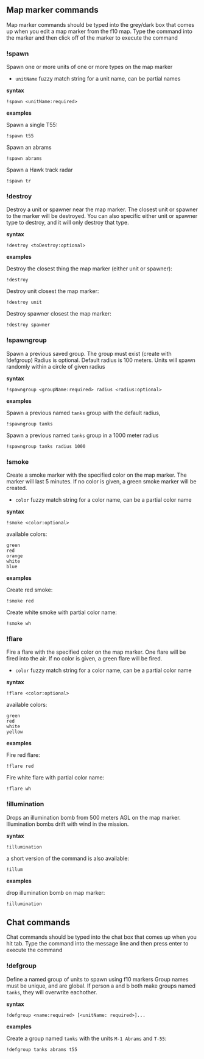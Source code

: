 ## Map marker commands

Map marker commands should be typed into the grey/dark box that comes up when you edit a map marker from the f10 map.
Type the command into the marker and then click off of the marker to execute the command

### !spawn

Spawn one or more units of one or more types on the map marker

- `unitName` fuzzy match string for a unit name, can be partial names

**syntax**

```
!spawn <unitName:required>
```

**examples**

Spawn a single T55:

```
!spawn t55
```

Spawn an abrams

```
!spawn abrams
```

Spawn a Hawk track radar

```
!spawn tr
```

### !destroy

Destroy a unit or spawner near the map marker. The closest unit or spawner to the marker will be destroyed.
You can also specific either unit or spawner type to destroy, and it will only destroy that type.

**syntax**

```
!destroy <toDestroy:optional>
```

**examples**

Destroy the closest thing the map marker (either unit or spawner):

```
!destroy
```

Destroy unit closest the map marker:

```
!destroy unit
```

Destroy spawner closest the map marker:

```
!destroy spawner
```

### !spawngroup

Spawn a previous saved group. The group must exist (create with !defgroup)
Radius is optional. Default radius is 100 meters.
Units will spawn randomly within a circle of given radius

**syntax**

```
!spawngroup <groupName:required> radius <radius:optional>
```

**examples**

Spawn a previous named `tanks` group with the default radius,

```
!spawngroup tanks
```

Spawn a previous named `tanks` group in a 1000 meter radius

```
!spawngroup tanks radius 1000
```

### !smoke

Create a smoke marker with the specified color on the map marker. The marker will last 5 minutes.
If no color is given, a green smoke marker will be created.

- `color` fuzzy match string for a color name, can be a partial color name

**syntax**

```
!smoke <color:optional>
```

available colors:

```
green
red
orange
white
blue
```

**examples**

Create red smoke:

```
!smoke red
```

Create white smoke with partial color name:

```
!smoke wh
```

### !flare

Fire a flare with the specified color on the map marker. One flare will be fired into the air.
If no color is given, a green flare will be fired.

- `color` fuzzy match string for a color name, can be a partial color name

**syntax**

```
!flare <color:optional>
```

available colors:

```
green
red
white
yellow
```

**examples**

Fire red flare:

```
!flare red
```

Fire white flare with partial color name:

```
!flare wh
```

### !illumination

Drops an illumination bomb from 500 meters AGL on the map marker. Illumination bombs drift with wind in the mission.

**syntax**

```
!illumination
```

a short version of the command is also available:

```
!illum
```

**examples**

drop illumination bomb on map marker:

```
!illumination
```

## Chat commands

Chat commands should be typed into the chat box that comes up when you hit tab.
Type the command into the message line and then press enter to execute the command

### !defgroup

Define a named group of units to spawn using f10 markers
Group names must be unique, and are global. If person a and b both make groups named `tanks`, they will overwrite eachother.

**syntax**

```
!defgroup <name:required> [<unitName: required>]...
```

**examples**

Create a group named `tanks` with the units `M-1 Abrams` and `T-55`:

```
!defgroup tanks abrams t55
```
